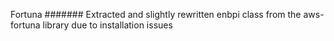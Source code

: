Fortuna
#######
Extracted and slightly rewritten enbpi class from the aws-fortuna library due to installation issues

